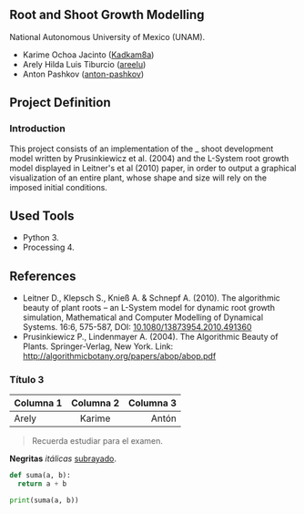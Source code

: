 <link rel="stylesheet" href="https://cdn.jsdelivr.net/npm/katex@0.15.3/dist/katex.min.css" integrity="sha384-KiWOvVjnN8qwAZbuQyWDIbfCLFhLXNETzBQjA/92pIowpC0d2O3nppDGQVgwd2nB" crossorigin="anonymous">

## Root and Shoot Growth Modelling

National Autonomous University of Mexico (UNAM).

- Karime Ochoa Jacinto ([Kadkam8a](https://github.com/Kadkam8a))
- Arely Hilda Luis Tiburcio ([areelu](https://github.com/areelu))
- Anton Pashkov ([anton-pashkov](https://github.com/anton-pashkov))

## Project Definition

### Introduction

This project consists of an implementation of the _ shoot development model written by Prusinkiewicz et al. (2004) and the L-System root growth model displayed in Leitner's et al (2010) paper, in order to output a graphical visualization of an entire plant, whose shape and size will rely on the imposed initial conditions.

## Used Tools

- Python 3.
- Processing 4.

## References

- Leitner D., Klepsch S., Knieß A. & Schnepf A. (2010). The algorithmic beauty of plant roots – an L-System model for dynamic root growth simulation, Mathematical and Computer Modelling of Dynamical Systems. 16:6, 575-587, DOI:
[10.1080/13873954.2010.491360](https://doi.org/10.1080/13873954.2010.491360)
- Prusinkiewicz P., Lindenmayer A. (2004). The Algorithmic Beauty of Plants. Springer-Verlag, New York. Link: http://algorithmicbotany.org/papers/abop/abop.pdf

### Título 3

|Columna 1|Columna 2|Columna 3|
|:--|:-:|--:|
|Arely|Karime|Antón|

> Recuerda estudiar para el examen.

**Negritas** *itálicas* <u>subrayado</u>.

```python
def suma(a, b):
  return a + b

print(suma(a, b))
```
